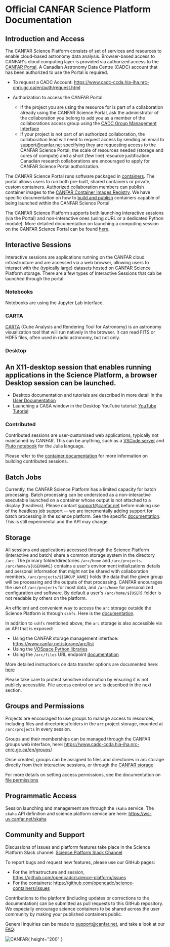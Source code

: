 # Official CANFAR Science Platform Documentation

## Introduction and Access

The CANFAR Science Platform consists of set of services and resources to enable cloud-based astronomy data analysis.  Browser-based access to CANFAR's cloud computing layer is provided via authorized access to the [CANFAR Portal](https://www.canfar.net). A Canadian Astronomy Data Centre (CADC) account that has been authorized to use the Portal is required.

- To request a CADC Account:  https://www.cadc-ccda.hia-iha.nrc-cnrc.gc.ca/en/auth/request.html
- Authorization to access the CANFAR Portal:

    * If the project you are using the resource for is part of a collaboration already using the CANFAR Science Portal, ask the administrator of the collaboration you belong to add you as a member of the collaborations access group using the [CADC Group Management Interface](https://www.cadc-ccda.hia-iha.nrc-cnrc.gc.ca/en/groups/)
    * If your project is not part of an authorized collaboration, the collaboration lead will need to request access by sending an email to [support@canfar.net](mailto:support@canfar.net) specifying they are requesting access to the CANFAR Science Portal, the scale of resources needed (storage and cores of compute) and a short (few line) resource justification.  Canadian research collaborations are encouraged to apply for CANFAR Science Portal authorization.

The CANFAR Science Portal runs software packaged in [containers](https://www.docker.com/resources/what-container/). The portal allows users to run both pre-built, shared containers or private, custom containers. Authorized collaboration members can publish container images to the [CANFAR Container Images Registry](https://images.canfar.net).  We have specific documentation on how to [build and publish](containers.md) containers capable of being launched within the CANFAR Science Portal.

The CANFAR Science Platform supports both launching interactive sessions (via the Portal) and non-interactive ones (using cURL or a dedicated Python module). More detailed documentation on launching a computing session on the CANFAR Science Portal can be found [here](https://canfar-scienceportal.readthedocs.io/en/latest/). 

## Interactive Sessions

Interactive sessions are applications running on the CANFAR cloud infrastructure and are accessed via a web browser, allowing users to interact with the (typically large) datasets hosted on CANFAR Science Platform storage. There are a few types of Interactive Sessions that cab be launched through the portal:

### Notebooks
Notebooks are using the Jupyter Lab interface.

### CARTA 
[CARTA](https://cartavis.org/) (Cube Analysis and Rendering Tool for Astronomy) is an astronomy visualization tool that will run natively in the browser. It can read FITS or HDF5 files, often used in radio astronomy, but not only.

### Desktop

An X11-desktop session that enables running applications in the Science Platform, a browser Desktop session can be launched.
- 
- Desktop documentation and tutorials are described in more detail in the [User Documentation](https://canfar-scienceportal.readthedocs.io/en/latest/NewUser/LaunchDesktop.html)
- Launching a CASA window in the Desktop YouTube tutorial:  [YouTube Tutorial](https://youtu.be/GDDQ3jKbldU)

### Contributed

Contributed sessions are user-customised web applications, typically not maintained by CANFAR. This can be anything, such as a [VSCode server](https://github.com/coder/code-server) and [Pluto notebook](https://plutojl.org/) for the Julia language. 

Please refer to the [container documentation](containers.md) for more information on building contributed sessions.

## Batch Jobs

Currently, the CANFAR Science Platform has a limited capacity for batch processing.  Batch processing can be understood  as a non-interactive executable launched on a container whose output is not attached to a display (headless). Please contact [support@canfar.net](mailto:support@canfar.net) before making use of the headless job support -- we are incrementally adding support for batch processing in the science platform. See the specific [documentation](headless.md). This is still experimental and the API may change.

## Storage

All sessions and applications accessed through the Science Platform (interactive and batch) share a common storage system in the directory `/arc`. The primary folder/directories `/arc/home` and `/arc/projects`.  `/arc/home/${USERNAME}` contains a user's environment initializations details and personal information that might not be shared with collaboration members. `/arc/projects/${GROUP_NAME}` holds the data that the given group will be processing and the outputs of that processing. CANFAR encourages the use of `/arc/projects` for most data, and `/arc/home` for personalized configuration and software.  By default a user's `/arc/home/${USER}` folder is not readable by others on the platform.

An efficient and convenient way to access the `arc` storage outside the Science Platform is through `sshfs`. Here is the [documentation](https://canfar-scienceportal.readthedocs.io/en/latest/General_tools/Using_sshfs.html).

In addition to `sshfs` mentioned above, the `arc` storage is also accessible via an API that is exposed:

- Using the CANFAR storage management interface: https://www.canfar.net/storage/arc/list
- Using the [VOSpace Python libraries](https://github.com/opencadc/vostools/tree/master/vos)
- Using the `/arc/files` URL endpoint [documentation](https://ws-uv.canfar.net/arc)


More detailed instructions on data transfer options are documented here: [here](https://canfar-scienceportal.readthedocs.io/en/latest/General_tools/File_transfers.html)

Please take care to protect sensitive information by ensuring it is not publicly accessible.  File access control on `arc` is described in the next section.

## Groups and Permissions

Projects are encouraged to use groups to manage access to resources, including files and directories/folders in the `arc` project storage, mounted at `/arc/projects` in every session.

Groups and their memberships can be managed through the CANFAR groups web interface, here: https://www.cadc-ccda.hia-iha.nrc-cnrc.gc.ca/en/groups/

Once created, groups can be assigned to files and directories in arc storage directly from their interactive sessions, or through the [CANFAR storage](https://www.canfar.net/storage/arc/list)

For more details on setting access permissions, see the documentation on [file permissions](permissions.md)

## Programmatic Access

Session launching and management are through the `skaha` service. The `skaha` API definition and science platform service are here:  https://ws-uv.canfar.net/skaha

## Community and Support

Discussions of issues and platform features take place in the Science Platform Slack channel: [Science Platform Slack Channel](https://cadc.slack.com/archives/C01K60U5Q87)

To report bugs and request new features, please use our GitHub pages: 
- For the infrastructure and session, https://github.com/opencadc/science-platform/issues
- For the containers: https://github.com/opencadc/science-containers/issues

Contributions to the platform (including updates or corrections to the documentation) can be submitted as pull requests to this GitHub repository. We especially encourage science containers to be shared across the user community by making your published containers public.

General inquiries can be made to [support@canfar.net](mailto:support@canfar.net), and take a look at our [FAQ](faq.md).

![CANFAR](https://www.canfar.net/css/images/logo.png){ height="200" }
